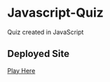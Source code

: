 # Javascript-Quiz

Quiz created in JavaScript

## Deployed Site

[Play Here](https://rexactor.github.io/Javascript-Quiz/)
